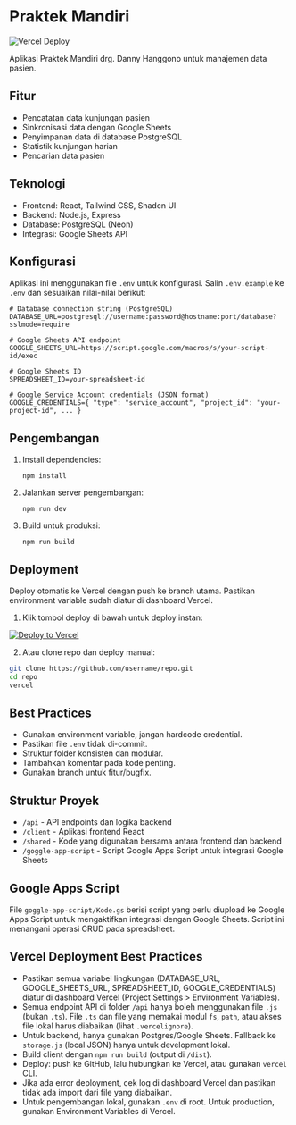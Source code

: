 # Praktek Mandiri

![Vercel Deploy](https://vercel.com/button)

Aplikasi Praktek Mandiri drg. Danny Hanggono untuk manajemen data pasien.

## Fitur

- Pencatatan data kunjungan pasien
- Sinkronisasi data dengan Google Sheets
- Penyimpanan data di database PostgreSQL
- Statistik kunjungan harian
- Pencarian data pasien

## Teknologi

- Frontend: React, Tailwind CSS, Shadcn UI
- Backend: Node.js, Express
- Database: PostgreSQL (Neon)
- Integrasi: Google Sheets API

## Konfigurasi

Aplikasi ini menggunakan file `.env` untuk konfigurasi. Salin `.env.example` ke `.env` dan sesuaikan nilai-nilai berikut:

```
# Database connection string (PostgreSQL)
DATABASE_URL=postgresql://username:password@hostname:port/database?sslmode=require

# Google Sheets API endpoint
GOOGLE_SHEETS_URL=https://script.google.com/macros/s/your-script-id/exec

# Google Sheets ID
SPREADSHEET_ID=your-spreadsheet-id

# Google Service Account credentials (JSON format)
GOOGLE_CREDENTIALS={ "type": "service_account", "project_id": "your-project-id", ... }
```

## Pengembangan

1. Install dependencies:
   ```
   npm install
   ```

2. Jalankan server pengembangan:
   ```
   npm run dev
   ```

3. Build untuk produksi:
   ```
   npm run build
   ```

## Deployment

Deploy otomatis ke Vercel dengan push ke branch utama. Pastikan environment variable sudah diatur di dashboard Vercel.

1. Klik tombol deploy di bawah untuk deploy instan:

[![Deploy to Vercel](https://vercel.com/button)](https://vercel.com/import/project?template=https://github.com/username/repo)

2. Atau clone repo dan deploy manual:

```bash
git clone https://github.com/username/repo.git
cd repo
vercel
```

## Best Practices
- Gunakan environment variable, jangan hardcode credential.
- Pastikan file `.env` tidak di-commit.
- Struktur folder konsisten dan modular.
- Tambahkan komentar pada kode penting.
- Gunakan branch untuk fitur/bugfix.

## Struktur Proyek

- `/api` - API endpoints dan logika backend
- `/client` - Aplikasi frontend React
- `/shared` - Kode yang digunakan bersama antara frontend dan backend
- `/goggle-app-script` - Script Google Apps Script untuk integrasi Google Sheets

## Google Apps Script

File `goggle-app-script/Kode.gs` berisi script yang perlu diupload ke Google Apps Script untuk mengaktifkan integrasi dengan Google Sheets. Script ini menangani operasi CRUD pada spreadsheet.

## Vercel Deployment Best Practices

- Pastikan semua variabel lingkungan (DATABASE_URL, GOOGLE_SHEETS_URL, SPREADSHEET_ID, GOOGLE_CREDENTIALS) diatur di dashboard Vercel (Project Settings > Environment Variables).
- Semua endpoint API di folder `/api` hanya boleh menggunakan file `.js` (bukan `.ts`). File `.ts` dan file yang memakai modul `fs`, `path`, atau akses file lokal harus diabaikan (lihat `.vercelignore`).
- Untuk backend, hanya gunakan Postgres/Google Sheets. Fallback ke `storage.js` (local JSON) hanya untuk development lokal.
- Build client dengan `npm run build` (output di `/dist`).
- Deploy: push ke GitHub, lalu hubungkan ke Vercel, atau gunakan `vercel` CLI.
- Jika ada error deployment, cek log di dashboard Vercel dan pastikan tidak ada import dari file yang diabaikan.
- Untuk pengembangan lokal, gunakan `.env` di root. Untuk production, gunakan Environment Variables di Vercel.